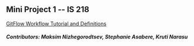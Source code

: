 ## Mini Project 1 -- IS 218

[GitFlow Workflow Tutorial and Definitions](/section-2.md)

##### Contributors: Maksim Nizhegorodtsev, Stephanie Asabere, Kruti Narasu
